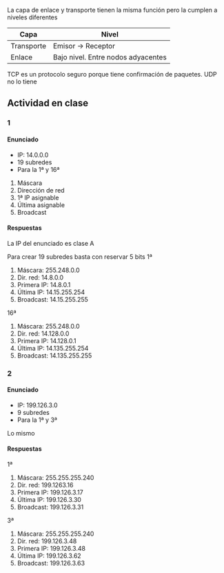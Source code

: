 La capa de enlace y transporte tienen la misma función pero la cumplen a niveles diferentes

| Capa | Nivel |
|---|---|
| Transporte | Emisor $\rightarrow$ Receptor |
| Enlace | Bajo nivel. Entre nodos adyacentes |

TCP es un protocolo seguro porque tiene confirmación de paquetes. UDP no lo tiene

## Actividad en clase

### 1
#### Enunciado
- IP: 14.0.0.0
- 19 subredes
- Para la 1ª y 16ª

1. Máscara
2. Dirección de red
3. 1ª IP asignable
4. Última asignable
5. Broadcast
#### Respuestas
La IP del enunciado es clase A

Para crear 19 subredes basta con reservar 5 bits
1ª
1. Máscara: 255.248.0.0
2. Dir. red: 14.8.0.0
3. Primera IP: 14.8.0.1
4. Última IP: 14.15.255.254
5. Broadcast: 14.15.255.255

16ª
1. Máscara: 255.248.0.0
2. Dir. red: 14.128.0.0
3. Primera IP: 14.128.0.1
4. Última IP: 14.135.255.254
5. Broadcast: 14.135.255.255

### 2
#### Enunciado
- IP: 199.126.3.0
- 9 subredes
- Para la 1ª y 3ª

Lo mismo

#### Respuestas
1ª
1. Máscara: 255.255.255.240
2. Dir. red: 199.1263.16 
3. Primera IP: 199.126.3.17
4. Última IP: 199.126.3.30
5. Broadcast: 199.126.3.31

3ª
1. Máscara: 255.255.255.240
2. Dir. red: 199.126.3.48
3. Primera IP: 199.126.3.48
4. Última IP: 199.126.3.62
5. Broadcast: 199.126.3.63